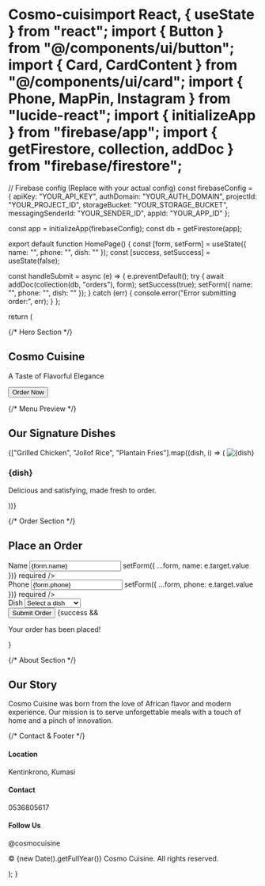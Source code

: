 # Cosmo-cuisimport React, { useState } from "react"; import { Button } from "@/components/ui/button"; import { Card, CardContent } from "@/components/ui/card"; import { Phone, MapPin, Instagram } from "lucide-react"; import { initializeApp } from "firebase/app"; import { getFirestore, collection, addDoc } from "firebase/firestore";

// Firebase config (Replace with your actual config) const firebaseConfig = { apiKey: "YOUR_API_KEY", authDomain: "YOUR_AUTH_DOMAIN", projectId: "YOUR_PROJECT_ID", storageBucket: "YOUR_STORAGE_BUCKET", messagingSenderId: "YOUR_SENDER_ID", appId: "YOUR_APP_ID" };

const app = initializeApp(firebaseConfig); const db = getFirestore(app);

export default function HomePage() { const [form, setForm] = useState({ name: "", phone: "", dish: "" }); const [success, setSuccess] = useState(false);

const handleSubmit = async (e) => { e.preventDefault(); try { await addDoc(collection(db, "orders"), form); setSuccess(true); setForm({ name: "", phone: "", dish: "" }); } catch (err) { console.error("Error submitting order:", err); } };

return ( <div className="min-h-screen bg-white text-gray-800"> {/* Hero Section */} <section className="bg-[url('/hero.jpg')] bg-cover bg-center text-white h-[90vh] flex items-center justify-center"> <div className="bg-black/50 p-10 rounded-xl text-center"> <h1 className="text-4xl md:text-6xl font-bold mb-4">Cosmo Cuisine</h1> <p className="text-lg md:text-2xl mb-6">A Taste of Flavorful Elegance</p> <Button className="bg-yellow-500 text-black hover:bg-yellow-600">Order Now</Button> </div> </section>

{/* Menu Preview */}
  <section className="py-16 px-4 md:px-20">
    <h2 className="text-3xl font-bold text-center mb-10">Our Signature Dishes</h2>
    <div className="grid grid-cols-1 md:grid-cols-3 gap-6">
      {["Grilled Chicken", "Jollof Rice", "Plantain Fries"].map((dish, i) => (
        <Card key={i} className="rounded-2xl shadow-md">
          <CardContent className="p-4">
            <img src={`/dish${i + 1}.jpg`} alt={dish} className="rounded-xl mb-4" />
            <h3 className="text-xl font-semibold">{dish}</h3>
            <p className="text-sm text-gray-600">Delicious and satisfying, made fresh to order.</p>
          </CardContent>
        </Card>
      ))}
    </div>
  </section>

  {/* Order Section */}
  <section className="py-16 px-4 md:px-20 bg-yellow-50">
    <div className="max-w-2xl mx-auto">
      <h2 className="text-3xl font-bold text-center mb-8">Place an Order</h2>
      <form onSubmit={handleSubmit} className="space-y-6">
        <div>
          <label className="block mb-1 font-medium">Name</label>
          <input
            type="text"
            className="w-full p-3 border rounded-lg"
            value={form.name}
            onChange={(e) => setForm({ ...form, name: e.target.value })}
            required
          />
        </div>
        <div>
          <label className="block mb-1 font-medium">Phone</label>
          <input
            type="text"
            className="w-full p-3 border rounded-lg"
            value={form.phone}
            onChange={(e) => setForm({ ...form, phone: e.target.value })}
            required
          />
        </div>
        <div>
          <label className="block mb-1 font-medium">Dish</label>
          <select
            className="w-full p-3 border rounded-lg"
            value={form.dish}
            onChange={(e) => setForm({ ...form, dish: e.target.value })}
            required
          >
            <option value="">Select a dish</option>
            <option value="Grilled Chicken">Grilled Chicken</option>
            <option value="Jollof Rice">Jollof Rice</option>
            <option value="Plantain Fries">Plantain Fries</option>
          </select>
        </div>
        <Button type="submit" className="w-full bg-yellow-500 text-black hover:bg-yellow-600">Submit Order</Button>
        {success && <p className="text-green-600 text-center">Your order has been placed!</p>}
      </form>
    </div>
  </section>

  {/* About Section */}
  <section className="bg-gray-100 py-16 px-4 md:px-20">
    <div className="max-w-4xl mx-auto text-center">
      <h2 className="text-3xl font-bold mb-6">Our Story</h2>
      <p className="text-lg text-gray-700">Cosmo Cuisine was born from the love of African flavor and modern experience. Our mission is to serve unforgettable meals with a touch of home and a pinch of innovation.</p>
    </div>
  </section>

  {/* Contact & Footer */}
  <footer className="bg-black text-white py-10 px-4 md:px-20">
    <div className="grid grid-cols-1 md:grid-cols-3 gap-6 text-center md:text-left">
      <div>
        <h4 className="text-lg font-semibold mb-2">Location</h4>
        <p className="flex items-center justify-center md:justify-start gap-2"><MapPin size={18} /> Kentinkrono, Kumasi</p>
      </div>
      <div>
        <h4 className="text-lg font-semibold mb-2">Contact</h4>
        <p className="flex items-center justify-center md:justify-start gap-2"><Phone size={18} /> 0536805617</p>
      </div>
      <div>
        <h4 className="text-lg font-semibold mb-2">Follow Us</h4>
        <p className="flex items-center justify-center md:justify-start gap-2"><Instagram size={18} /> @cosmocuisine</p>
      </div>
    </div>
    <div className="text-center mt-10 text-sm text-gray-400">&copy; {new Date().getFullYear()} Cosmo Cuisine. All rights reserved.</div>
  </footer>
</div>

); }

